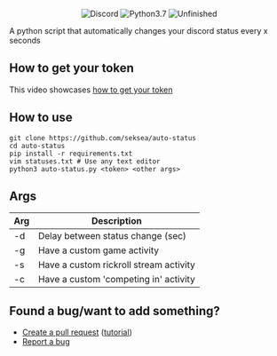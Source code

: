 <p align="center">
  <a><img src="https://img.shields.io/badge/Discord-gray.svg" alt="Discord"></a>
  <a><img src="https://img.shields.io/badge/Language-Python3.7+-blue.svg" alt="Python3.7"></a>
  <a><img src="https://img.shields.io/badge/State-Unfinished-red.svg" alt="Unfinished"></a>
</p>

A python script that automatically changes your discord status every x seconds

## How to get your token
This video showcases [how to get your token](https://www.youtube.com/watch?v=YEgFvgg7ZPI)

## How to use
```
git clone https://github.com/seksea/auto-status
cd auto-status
pip install -r requirements.txt
vim statuses.txt # Use any text editor
python3 auto-status.py <token> <other args>
```

## Args

| Arg       | Description                            |
| --------- | -------------------------------------- |
| -d <time> | Delay between status change (sec)      |
| -g        | Have a custom game activity            |
| -s        | Have a custom rickroll stream activity |
| -c <comp> | Have a custom 'competing in' activity  |


## Found a bug/want to add something?
- [Create a pull request](https://github.com/seksea/auto-status/issues/new) ([tutorial](https://github.com/yangsu/pull-request-tutorial))
- [Report a bug](https://github.com/seksea/auto-status/issues/new)

